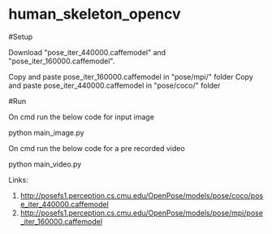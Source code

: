 # human_skeleton_opencv


#Setup

Download "pose_iter_440000.caffemodel" and "pose_iter_160000.caffemodel".

Copy and paste pose_iter_160000.caffemodel in "pose/mpi/" folder
Copy and paste pose_iter_440000.caffemodel in "pose/coco/" folder



#Run

On cmd run the below code for input image 

python main_image.py

On cmd run the below code for a pre recorded video

python main_video.py



Links:
1. http://posefs1.perception.cs.cmu.edu/OpenPose/models/pose/coco/pose_iter_440000.caffemodel
2. http://posefs1.perception.cs.cmu.edu/OpenPose/models/pose/mpi/pose_iter_160000.caffemodel
